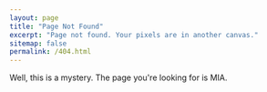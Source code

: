 ```yaml
---
layout: page
title: "Page Not Found"
excerpt: "Page not found. Your pixels are in another canvas."
sitemap: false
permalink: /404.html
---
```


Well, this is a mystery. The page you're looking for is MIA. 

<script type="text/javascript">
  var GOOG_FIXURL_LANG = 'en';
  var GOOG_FIXURL_SITE = '{{ site.url }}'
</script>
<script type="text/javascript"
  src="//linkhelp.clients.google.com/tbproxy/lh/wm/fixurl.js">
</script>
